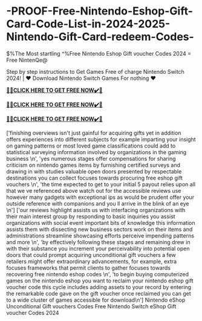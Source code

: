 # -PROOF-Free-Nintendo-Eshop-Gift-Card-Code-List-in-2024-2025-Nintendo-Gift-Card-redeem-Codes-

$%The Most startling ^%Free Nintendo Eshop Gift voucher Codes 2024 = Free NintenQe@

Step by step instructions to Get Games Free of charge Nintendo Switch 2024! | ❤️ Download Nintendo Switch Games For nothing ❤️

**[🎁🎁CLICK HERE TO GET FREE NOW✔️🎁](https://tinyurl.com/smartdsNin-tendo)**

**[🎁🎁CLICK HERE TO GET FREE NOW✔️🎁](https://tinyurl.com/smartdsNin-tendo)**

**[🎁🎁CLICK HERE TO GET FREE NOW✔️🎁](https://tinyurl.com/smartdsNin-tendo)**


['finishing overviews isn't just gainful for acquiring gifts yet in addition offers experiences into different subjects for example imparting your insight on gaming patterns or most loved game classifications could add to statistical surveying information involved by organizations in the gaming business \n', 'yes numerous stages offer compensations for sharing criticism on nintendo games items by furnishing certified surveys and drawing in with studies valuable open doors presented by respectable destinations you can collect focuses towards procuring free eshop gift vouchers \n', 'the time expected to get to your initial 5 payout relies upon all that we ve referenced above watch out for the accessible reviews use however many gadgets with exceptional ips as would be prudent offer your outside reference with companions and you ll arrive in the blink of an eye \n'] ['our reviews highlight assists us with interfacing organizations with their main interest group by responding to basic inquiries you assist organizations with social event important bits of knowledge this information assists them with dissecting new business sectors work on their items and administrations streamline showcasing efforts perceive impending patterns and more \n', 'by effectively following these stages and remaining drew in with their substance you increment your perceivability into potential open doors that could prompt acquiring unconditional gift vouchers a few retailers might offer extraordinary advancements, for example, extra focuses frameworks that permit clients to gather focuses towards recovering free nintendo eshop codes \n', 'to begin buying computerized games on the nintendo eshop you want to reclaim your nintendo eshop gift voucher code this cycle includes adding assets to your record by entering the remarkable code gave on the gift voucher once reclaimed you can get to a wide cluster of games accessible for download\n'] Nintendo eShop Unconditional Gift vouchers Codes Free Nintendo Switch eShop Gift voucher Codes 2024
